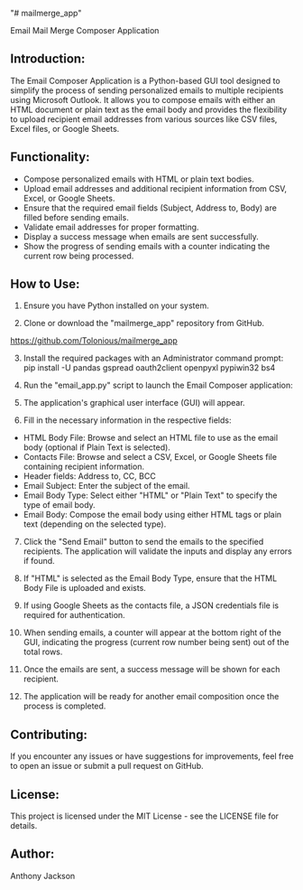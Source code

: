 "# mailmerge_app" 

Email Mail Merge Composer Application

Introduction:
-------------------------
The Email Composer Application is a Python-based GUI tool designed to simplify the process of sending personalized emails to multiple recipients using Microsoft Outlook. It allows you to compose emails with either an HTML document or plain text as the email body and provides the flexibility to upload recipient email addresses from various sources like CSV files, Excel files, or Google Sheets.

Functionality:
-------------------------
- Compose personalized emails with HTML or plain text bodies.
- Upload email addresses and additional recipient information from CSV, Excel, or Google Sheets.
- Ensure that the required email fields (Subject, Address to, Body) are filled before sending emails.
- Validate email addresses for proper formatting.
- Display a success message when emails are sent successfully.
- Show the progress of sending emails with a counter indicating the current row being processed.

How to Use:
-------------------------
1. Ensure you have Python installed on your system.

2. Clone or download the "mailmerge_app" repository from GitHub.

https://github.com/Tolonious/mailmerge_app

3. Install the required packages with an Administrator command prompt: 
    pip install -U pandas gspread oauth2client openpyxl pypiwin32 bs4

4. Run the "email_app.py" script to launch the Email Composer application:

5. The application's graphical user interface (GUI) will appear.

6. Fill in the necessary information in the respective fields:
- HTML Body File: Browse and select an HTML file to use as the email body (optional if Plain Text is selected).
- Contacts File: Browse and select a CSV, Excel, or Google Sheets file containing recipient information. 
- Header fields: Address to, CC, BCC
- Email Subject: Enter the subject of the email.
- Email Body Type: Select either "HTML" or "Plain Text" to specify the type of email body.
- Email Body: Compose the email body using either HTML tags or plain text (depending on the selected type).

7. Click the "Send Email" button to send the emails to the specified recipients. The application will validate the inputs and display any errors if found.

8. If "HTML" is selected as the Email Body Type, ensure that the HTML Body File is uploaded and exists.

9. If using Google Sheets as the contacts file, a JSON credentials file is required for authentication.

10. When sending emails, a counter will appear at the bottom right of the GUI, indicating the progress (current row number being sent) out of the total rows.

11. Once the emails are sent, a success message will be shown for each recipient.

12. The application will be ready for another email composition once the process is completed.

Contributing:
-------------------------
If you encounter any issues or have suggestions for improvements, feel free to open an issue or submit a pull request on GitHub.

License:
-------------------------
This project is licensed under the MIT License - see the LICENSE file for details.

Author:
-------------------------
Anthony Jackson
